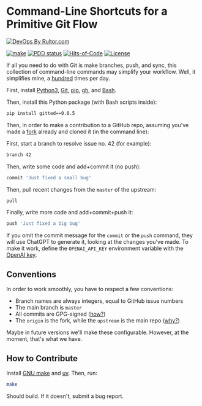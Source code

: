 # Command-Line Shortcuts for a Primitive Git Flow

[![DevOps By Rultor.com](https://www.rultor.com/b/yegor256/gitted)](https://www.rultor.com/p/yegor256/gitted)

[![make](https://github.com/yegor256/gitted/actions/workflows/make.yml/badge.svg)](https://github.com/yegor256/gitted/actions/workflows/make.yml)
[![PDD status](https://www.0pdd.com/svg?name=yegor256/gitted)](https://www.0pdd.com/p?name=yegor256/gitted)
[![Hits-of-Code](https://hitsofcode.com/github/yegor256/gitted)](https://hitsofcode.com/view/github/yegor256/gitted)
[![License](https://img.shields.io/badge/license-MIT-green.svg)](https://github.com/yegor256/gitted/blob/master/LICENSE.txt)

If all you need to do with Git is make branches, push, and sync,
this collection of command-line commands may simplify your workflow.
Well, it simplifies mine, a [hundred](https://github.com/yegor256)
times per day.

First, install [Python3], [Git], [pip], [gh], and [Bash].

Then, install this Python package (with Bash scripts inside):

```bash
pip install gitted==0.0.5
```

Then, in order to make a contribution to a GitHub repo, assuming
you've made a [fork][fork2] already and cloned it (in the command line):

First, start a branch to resolve issue no. 42 (for example):

```bash
branch 42
```

Then, write some code and add+commit it (no push):

```bash
commit 'Just fixed a small bug'
```

Then, pull recent changes from the `master` of the upstream:

```bash
pull
```

Finally, write more code and add+commit+push it:

```bash
push 'Just fixed a big bug'
```

If you omit the commit message for the `commit` or the `push` command,
they will use ChatGPT to generate it, looking at the changes you've made.
To make it work, define the `OPENAI_API_KEY` environment variable with the
[OpenAI key].

## Conventions

In order to work smoothly, you have to respect a few conventions:

* Branch names are always integers, equal to GitHub issue numbers
* The main branch is `master`
* All commits are GPG-signed ([how?][gpg])
* The `origin` is the fork, while the `upstream` is the main repo ([why?][fork])

Maybe in future versions we'll make these configurable.
However, at the moment, that's what we have.

## How to Contribute

Install [GNU make] and [uv]. Then, run:

```bash
make
```

Should build.
If it doesn't, submit a bug report.

[GNU make]: https://www.gnu.org/software/make/
[uv]: https://github.com/astral-sh/uv
[Python3]: https://www.python.org/
[Git]: https://git-scm.com/
[pip]: https://pypi.org/project/pip/
[gh]: https://github.com/cli/cli#installation
[Bash]: https://www.gnu.org/software/bash/
[OpenAI key]: https://platform.openai.com/api-keys
[fork]: https://docs.github.com/en/pull-requests/collaborating-with-pull-requests/working-with-forks/configuring-a-remote-repository-for-a-fork
[gpg]: https://docs.github.com/en/authentication/managing-commit-signature-verification/signing-commits
[fork2]: https://docs.github.com/en/pull-requests/collaborating-with-pull-requests/working-with-forks/fork-a-repo
